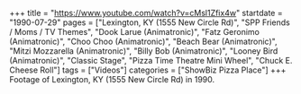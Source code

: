 +++
title = "https://www.youtube.com/watch?v=cMsl1Zfix4w"
startdate = "1990-07-29"
pages = ["Lexington, KY (1555 New Circle Rd)", "SPP Friends / Moms / TV Themes", "Dook Larue (Animatronic)", "Fatz Geronimo (Animatronic)", "Choo Choo (Animatronic)", "Beach Bear (Animatronic)", "Mitzi Mozzarella (Animatronic)", "Billy Bob (Animatronic)", "Looney Bird (Animatronic)", "Classic Stage", "Pizza Time Theatre Mini Wheel", "Chuck E. Cheese Roll"]
tags = ["Videos"]
categories = ["ShowBiz Pizza Place"]
+++
Footage of Lexington, KY (1555 New Circle Rd) in 1990. 
